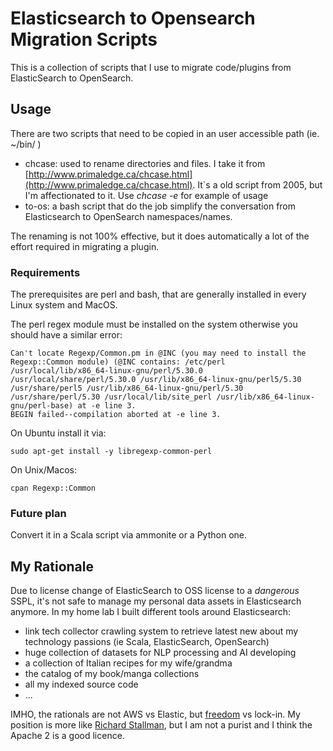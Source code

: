 # Elasticsearch to Opensearch Migration Scripts

This is a collection of scripts that I use to migrate code/plugins from ElasticSearch to OpenSearch.

## Usage

There are two scripts that need to be copied in an user accessible path (ie. ~/bin/ )
- chcase: used to rename directories and files. I take it from [http://www.primaledge.ca/chcase.html](http://www.primaledge.ca/chcase.html). It`s a old script from 2005, but I'm affectionated to it. Use *chcase -e* for example of usage
- to-os: a bash script that do the job simplify the conversation from Elasticsearch to OpenSearch namespaces/names.

The renaming is not 100% effective, but it does automatically a lot of the effort required in migrating a plugin.

### Requirements
The prerequisites are perl and bash, that are generally installed in every Linux system and MacOS.

The perl regex module must be installed on the system otherwise you should have a similar error:
```
Can't locate Regexp/Common.pm in @INC (you may need to install the Regexp::Common module) (@INC contains: /etc/perl /usr/local/lib/x86_64-linux-gnu/perl/5.30.0 /usr/local/share/perl/5.30.0 /usr/lib/x86_64-linux-gnu/perl5/5.30 /usr/share/perl5 /usr/lib/x86_64-linux-gnu/perl/5.30 /usr/share/perl/5.30 /usr/local/lib/site_perl /usr/lib/x86_64-linux-gnu/perl-base) at -e line 3.
BEGIN failed--compilation aborted at -e line 3.
```

On Ubuntu install it via: 
```
sudo apt-get install -y libregexp-common-perl
```

On Unix/Macos:
```
cpan Regexp::Common
```

### Future plan
Convert it in a Scala script via ammonite or a Python one.

## My Rationale

Due to license change of ElasticSearch to OSS license to a *dangerous* SSPL, it's not safe to manage my personal data assets in Elasticsearch anymore.
In my home lab I built different tools around Elasticsearch:
- link tech collector crawling system to retrieve latest new about my technology passions (ie Scala, ElasticSearch, OpenSearch)
- huge collection of datasets for NLP processing and AI developing
- a collection of Italian recipes for my wife/grandma
- the catalog of my book/manga collections
- all my indexed source code
- ...

IMHO, the rationals are not AWS vs Elastic, but [freedom](https://www.youtube.com/watch?v=f4Mc-NYPHaQ) vs lock-in. 
My position is more like [Richard Stallman](https://en.wikipedia.org/wiki/Richard_Stallman), but I am not a purist and I think the Apache 2 is a good licence. 

